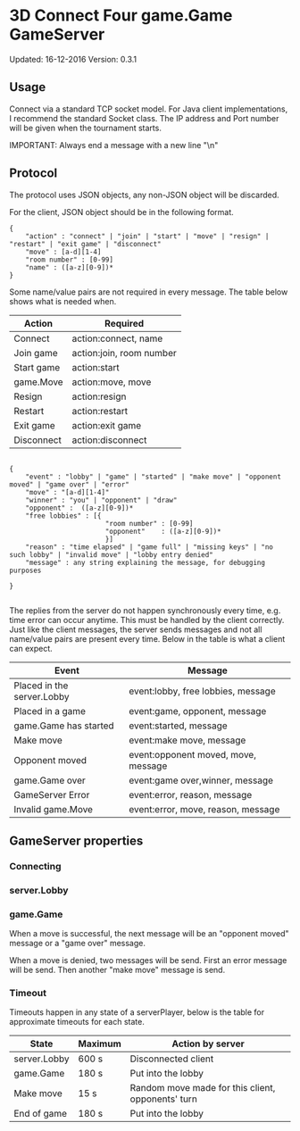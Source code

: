 # 3D Connect Four game.Game GameServer
Updated: 16-12-2016
Version: 0.3.1


## Usage

Connect via a standard TCP socket model. For Java client implementations, I recommend the standard Socket class.
The IP address and Port number will be given when the tournament starts.

IMPORTANT: Always end a message with a new line "\n"

## Protocol
The protocol uses JSON objects, any non-JSON object will be discarded.


For the client, JSON object should be in the following format.

```
{
    "action" : "connect" | "join" | "start" | "move" | "resign" | "restart" | "exit game" | "disconnect"
    "move" : [a-d][1-4]
    "room number" : [0-99]
    "name" : ([a-z][0-9])*
}

```

Some name/value pairs are not required in every message. The table below shows what is needed when.

| Action        | Required                  |
| ------        | --------                  |
| Connect       | action:connect, name      |
| Join game     | action:join, room number |
| Start game    | action:start              |
| game.Move          | action:move, move         |
| Resign        | action:resign             |
| Restart       | action:restart            |
| Exit game     | action:exit game          |
| Disconnect    | action:disconnect        |



```

{
    "event" : "lobby" | "game" | "started" | "make move" | "opponent moved" | "game over" | "error"
    "move" : "[a-d][1-4]"
    "winner" : "you" | "opponent" | "draw"
    "opponent" :  ([a-z][0-9])*
    "free lobbies" : [{
                        "room number" : [0-99]
                        "opponent"    : ([a-z][0-9])*
                        }]
    "reason" : "time elapsed" | "game full" | "missing keys" | "no such lobby" | "invalid move" | "lobby entry denied"
    "message" : any string explaining the message, for debugging purposes

}


```

The replies from the server do not happen synchronously every time, e.g. time error can occur anytime. This must be handled by the client correctly.
Just like the client messages, the server sends messages and not all name/value pairs are present every time. Below in the table is what a client can expect.

| Event | Message |
| ----- | -------- |
| Placed in the server.Lobby | event:lobby, free lobbies, message |
| Placed in a game | event:game, opponent, message|
| game.Game has started | event:started, message|
| Make move |  event:make move, message |
| Opponent moved | event:opponent moved, move, message |
| game.Game over | event:game over,winner,  message|
| GameServer Error | event:error, reason, message|
| Invalid game.Move | event:error, move, reason, message|


## GameServer properties

### Connecting

### server.Lobby

### game.Game
When a move is successful, the next message will be an "opponent moved" message or a "game over" message.

When a move is denied, two messages will be send. First an error message will be send. Then another "make move" message is send.


### Timeout

Timeouts happen in any state of a serverPlayer, below is the table for approximate timeouts for each state.

| State | Maximum | Action by server |
| ----- | ------- | ---------------- |
| server.Lobby | 600 s | Disconnected client |
| game.Game | 180 s | Put into the lobby |
| Make move | 15 s| Random move made for this client, opponents' turn |
| End of game | 180 s | Put into the lobby |


